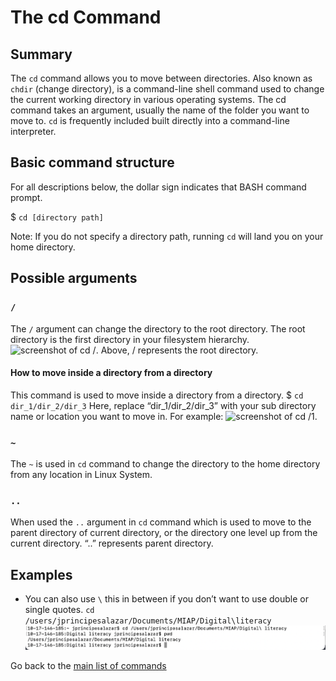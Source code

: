 # The cd Command

## Summary 
The `cd` command allows you to move between directories. Also known as `chdir` (change directory), is a command-line shell command used to change the current working directory in various operating systems. The cd command takes an argument, usually the name of the folder you want to move to. `cd` is frequently included built directly into a command-line interpreter.

## Basic command structure
For all descriptions below, the dollar sign indicates that BASH command prompt.

$ `cd [directory path]`

Note: If you do not specify a directory path, running `cd` will land you on your home directory. 

## Possible arguments

### `/`
The `/` argument can change the directory to the root directory. The root directory is the first directory in your filesystem hierarchy. 
![screenshot of cd /](cd/.png).
Above, / represents the root directory.
#### How to move inside a directory from a directory
This command is used to move inside a directory from a directory. 
$ `cd dir_1/dir_2/dir_3`
Here, replace “dir_1/dir_2/dir_3” with your sub directory name or location you want to move in. For example:
![screenshot of cd /1](cd/1.png).

### `~`
The `~` is used in `cd` command to change the directory to the home directory from any location in Linux System.

### `..`
When used the `..` argument in `cd` command which is used to move to the parent directory of current directory, or the directory one level up from the current directory. “..” represents parent directory.


## Examples 
* You can also use `\` this in between if you don’t want to use double or single quotes.
`cd /users/jprincipesalazar/Documents/MIAP/Digital\literacy`
![example 01](cd_example.png)

Go back to the [main list of commands](index.md)
